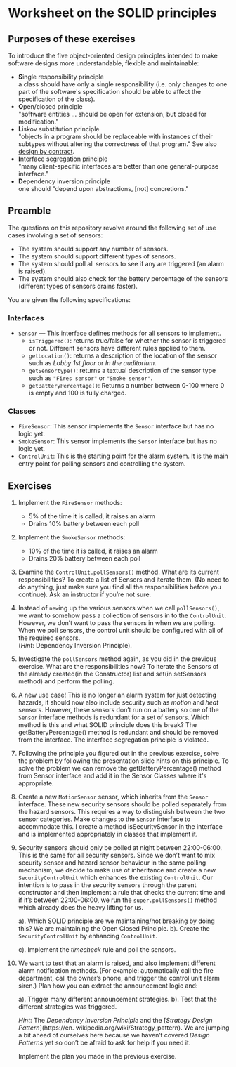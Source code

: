 # Worksheet on the SOLID principles

## Purposes of these exercises

To introduce the five object-oriented design principles intended to make software designs more understandable, 
flexible and maintainable:

+ **S**ingle responsibility principle<br/>
	a class should have only a single responsibility (i.e. only changes to one part of the 
	software's specification should be able to affect the specification of the class).
+ **O**pen/closed principle<br/>
	"software entities … should be open for extension, but closed for modification."
+ **L**iskov substitution principle<br/>
	"objects in a program should be replaceable with instances of their subtypes without altering the 
	correctness of that program." 
	See also [design by contract](https://en.wikipedia.org/wiki/Design_by_contract).
+ **I**nterface segregation principle<br/>
	"many client-specific interfaces are better than one general-purpose interface."
+ **D**ependency inversion principle<br/>
	one should "depend upon abstractions, [not] concretions."
	
## Preamble
	
The questions on this repository revolve around the following set of use cases involving a set of sensors:
+ The system should support any number of sensors.
+ The system should support different types of sensors.
+ The system should poll all sensors to see if any are triggered (an alarm is raised).
+ The system should also check for the battery percentage of the sensors 
	(different types of sensors drains faster).

You are given the following specifications:

### Interfaces

+ `Sensor` — This interface defines methods for all sensors to implement. 
	+ `isTriggered()`: returns true/false for whether the sensor is triggered or not. 
		Different sensors have different rules applied to them.
	+ `getLocation()`: returns a description of the location of the sensor such as *Lobby 1st floor* or 
		*In the auditorium*.
	+ `getSensortype()`: returns a textual description of the sensor type such as `"Fires sensor"`
		or `"Smoke sensor"`.
	+ `getBatteryPercentage()`: Returns a number between 0-100 where 0 is empty and 100 is fully charged.
	
### Classes

+ `FireSensor`: This sensor implements the `Sensor` interface but has no logic yet.
+ `SmokeSensor`: This sensor implements the `Sensor` interface but has no logic yet. 
+ `ControlUnit`: This is the starting point for the alarm system. 
	It is the main entry point for polling sensors and controlling the system.
	
## Exercises

1. Implement the `FireSensor` methods:
	+ 5% of the time it is called, it raises an alarm
	+ Drains 10% battery between each poll
	
2. Implement the `SmokeSensor` methods:
	+ 10% of the time it is called, it raises an alarm 
	+ Drains 20% battery between each poll

3. Examine the `ControlUnit.pollSensors()` method. 
	What are its current responsibilities? 
	    To create a list of Sensors and iterate them.
	(No need to do anything, just make sure you find all the responsibilities before you continue). 
	Ask an instructor if you’re not sure.

4. Instead of `new`ing up the various sensors when we call `pollSensors()`, 
	we want to somehow pass a collection of sensors in to the `ControlUnit`. 
	However, we don’t want to pass the sensors in when we are polling. 
	When we poll sensors, the control unit should be configured with all of the required sensors. <br/>
	(*Hint*: Dependency Inversion Principle).

5. Investigate the `pollSensors` method again, as you did in the previous exercise. 
	What are the responsibilities now?
	    To iterate the Sensors of the already created(in the Constructor) list and set(in setSensors method) 
	    and perform the polling.

6. A new use case! This is no longer an alarm system for just detecting hazards, it should now also 
	include security such as *motion* and *heat* sensors. 
	However, these sensors don’t run on a battery so one of the `Sensor` interface methods is 
	redundant for a set of sensors. 
	Which method is this and what SOLID principle does this break?
	   The getBatteryPercentage() method is redundant and should be removed from the interface.
	   The interface segregation principle is violated. 

7. Following the principle you figured out in the previous exercise, solve the problem 
	by following the presentation slide hints on this principle.
	    To solve the problem we can remove the getBatteryPercentage() method from Sensor interface and add it in 
	    the Sensor Classes where it's appropriate.
	
8. Create a new `MotionSensor` sensor, which inherits from the `Sensor` interface. 
	These new security sensors should be polled separately from the hazard sensors. 
	This requires a way to distinguish between the two sensor categories. 
	Make changes to the `Sensor` interface to accommodate this.
	    I create a method isSecuritySensor in the interface and is implemented appropriately in classes that implement it.
	
9. Security sensors should only be polled at night between 22:00-06:00. 
	This is the same for all security sensors. 
	Since we don’t want to mix security sensor and hazard sensor behaviour in the same polling mechanism, 
	we decide to make use of inheritance and create a new `SecurityControlUnit` which enhances the 
	existing `ControlUnit`. 
	Our intention is to pass in the security sensors through the parent constructor and then implement a 
	rule that checks the current time and if it’s between 22:00-06:00, 
	we run the `super.pollSensors()` method which already does the heavy lifting for us.
	
	a). Which SOLID principle are we maintaining/not breaking by doing this?
	    We are maintaining the Open Closed Principle.
	b). Create the `SecurityControlUnit` by enhancing `ControlUnit`.
	
	c). Implement the *timecheck* rule and poll the sensors.
	
10. We want to test that an alarm is raised, and also implement different alarm notification methods.
	(For example: automatically call the fire department, call the owner’s phone, and trigger the control 
	unit alarm siren.) 
	Plan how you can extract the announcement logic and:
	
	a). Trigger many different announcement strategies. 
	b). Test that the different strategies was triggered.
	
	*Hint*: The *Dependency Inversion Principle* and the [*Strategy Design Pattern*](https://en. wikipedia.org/wiki/Strategy_pattern). 
	We are jumping a bit ahead of ourselves here because we haven’t covered *Design Patterns* yet so 
	don’t be afraid to ask for help if you need it.
	
	Implement the plan you made in the previous exercise.